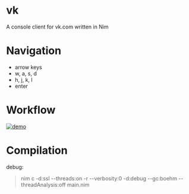 # vk
A console client for vk.com written in Nim

# Navigation

+ arrow keys
+ w, a, s, d
+ h, j, k, l
+ enter

# Workflow
[![demo](https://asciinema.org/a/9xk3udeee2xf7m31ngpwxzc57.png)](https://asciinema.org/a/9xk3udeee2xf7m31ngpwxzc57?autoplay=1)

# Compilation

debug:
>nim c -d:ssl --threads:on -r --verbosity:0 -d:debug --gc:boehm --threadAnalysis:off main.nim


